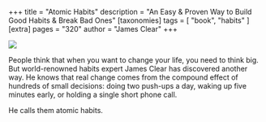 +++
title = "Atomic Habits"
description = "An Easy & Proven Way to Build Good Habits & Break Bad Ones"
[taxonomies]
tags = [ "book", "habits" ]
[extra]
pages = "320"
author = "James Clear"
+++

<a target="_blank"  href="https://www.amazon.de/gp/product/B01N5AX61W/ref=as_li_tl?ie=UTF8&camp=1638&creative=6742&creativeASIN=B01N5AX61W&linkCode=as2&tag=chemaclass-21&linkId=3dc2074785ab5855714a7bf82dcd5045">
    <img border="0" src="https://m.media-amazon.com/images/I/51-nXsSRfZL.jpg" >
</a>

<!-- more -->

People think that when you want to change your life, you need to think big. But world-renowned habits expert James Clear
has discovered another way. He knows that real change comes from the compound effect of hundreds of small decisions:
doing two push-ups a day, waking up five minutes early, or holding a single short phone call.

He calls them atomic habits.